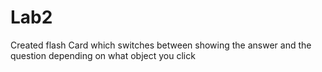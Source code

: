 # Lab2
Created flash Card which switches between showing the answer and the question depending on what object you click  
